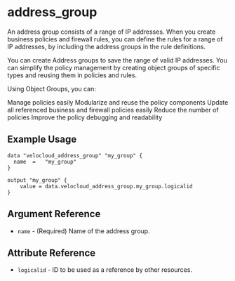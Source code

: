 # address_group

An address group consists of a range of IP addresses. When you create business policies and firewall rules, you can define the rules for a range of IP addresses, by including the address groups in the rule definitions.

You can create Address groups to save the range of valid IP addresses. You can simplify the policy management by creating object groups of specific types and reusing them in policies and rules.

Using Object Groups, you can:

Manage policies easily
Modularize and reuse the policy components
Update all referenced business and firewall policies easily
Reduce the number of policies
Improve the policy debugging and readability

## Example Usage

```hcl
data "velocloud_address_group" "my_group" {
  name  =   "my_group"
}

output "my_group" {
    value = data.velocloud_address_group.my_group.logicalid
}

```

## Argument Reference

* `name` - (Required) Name of the address group.

## Attribute Reference

* `logicalid` - ID to be used as a reference by other resources.